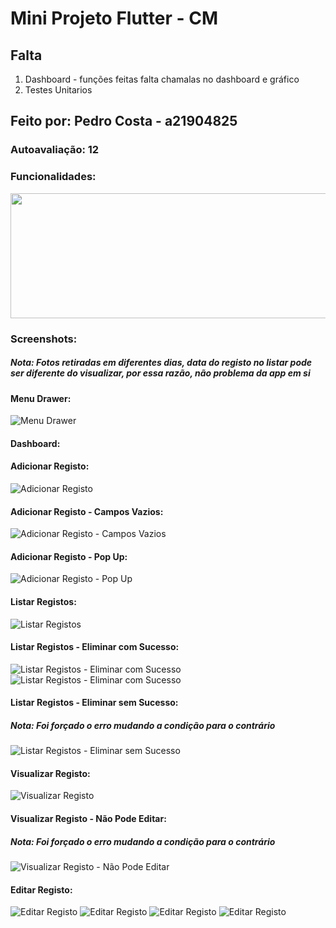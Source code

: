 # Mini Projeto Flutter - CM

## Falta
1. Dashboard - funções feitas falta chamalas no dashboard e gráfico
2. Testes Unitarios

## Feito por: Pedro Costa - a21904825

### Autoavaliação: 12

### Funcionalidades:
<p align="center">
  <img width="600" height="200" src="images/tabela.png">
</p>

### Screenshots:
##### Nota: Fotos retiradas em diferentes dias, data do registo no listar pode ser diferente do visualizar, por essa razão, não problema da app em si

#### Menu Drawer:
![](images/drawer.jpg?raw=true "Menu Drawer")

#### Dashboard:

#### Adicionar Registo:
![](images/adicionar1.jpg?raw=true "Adicionar Registo")

#### Adicionar Registo - Campos Vazios:
![](images/adicionar2.jpg?raw=true "Adicionar Registo - Campos Vazios")

#### Adicionar Registo - Pop Up:
![](images/adicionar3.jpg?raw=true "Adicionar Registo - Pop Up")

#### Listar Registos:
![](images/listar1.jpg?raw=true "Listar Registos")

#### Listar Registos - Eliminar com Sucesso:
![](images/listar2.jpg?raw=true "Listar Registos - Eliminar com Sucesso")
![](images/listar3.jpg?raw=true "Listar Registos - Eliminar com Sucesso")

#### Listar Registos - Eliminar sem Sucesso:
##### Nota: Foi forçado o erro mudando a condição para o contrário
![](images/listar4.jpg?raw=true "Listar Registos - Eliminar sem Sucesso")

#### Visualizar Registo:
![](images/visualizar1.jpg?raw=true "Visualizar Registo")

#### Visualizar Registo - Não Pode Editar:
##### Nota: Foi forçado o erro mudando a condição para o contrário
![](images/visualizar2.jpg?raw=true "Visualizar Registo - Não Pode Editar")

#### Editar Registo:
![](images/editar1.jpg?raw=true "Editar Registo")
![](images/editar2.jpg?raw=true "Editar Registo")
![](images/editar3.jpg?raw=true "Editar Registo")
![](images/editar4.jpg?raw=true "Editar Registo")
